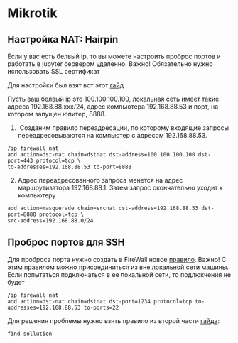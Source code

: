 # Mikrotik

Настройка NAT: Hairpin
----------------------

Если у вас есть белвый ip, то вы можете настроить проброс портов и работать в jupyter сервером удаленно. Важно!
Обязательно нужно использовать SSL сертификат

Для настройки был взят вот этот [гайд](https://spw.ru/educate/articles/natpart5/)

Пусть ваш белвый ip это 100.100.100.100, локальная сеть имеет такие адреса 192.168.88.xxx/24, адрес компьютера 192.168.88.53 и порт, на котором запущен юпитер, 8888. 


1)  Созданим правило переадресации, по которому входящие запросы переадресовываются на компьютер с адресом 192.168.88.53. 

~~~
/ip firewall nat
add action=dst-nat chain=dstnat dst-address=100.100.100.100 dst-port=443 protocol=tcp \
to-addresses=192.168.88.53 to-port=8888
~~~

2) Адрес переадресованного запроса менется на адрес маршрутизатора 192.168.88.1. Затем запрос окончательно уходит к компьютеру 

~~~
add action=masquerade chain=srcnat dst-address=192.168.88.53 dst-port=8888 protocol=tcp \
src-address=192.168.88.0/24
~~~

Проброс портов для SSH
----------------------

Для проброса порта нужно создать в FireWall новое [правило](https://forum.mikrotik.com/viewtopic.php?t=136405). Важно! С этим правилом можно присоединиться из вне локальной сети машины. Если попытаться подключаться в ее локальной сети, то подлюкчения не будет

~~~
/ip firewall nat
add action=dst-nat chain=dstnat dst-port=1234 protocol=tcp to-addresses=192.168.88.53 to-ports=22
~~~

Для решения проблемы нужно взять правило из второй части [гайда](https://spw.ru/educate/articles/natpart5/):
~~~
find sollution
~~~




